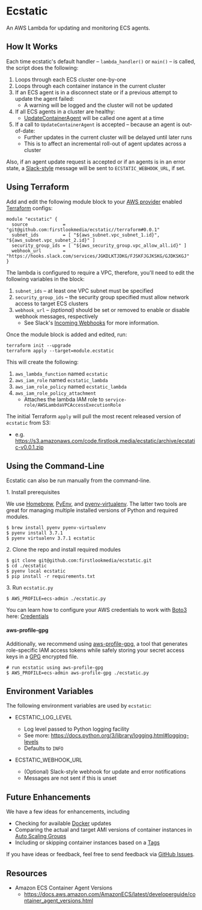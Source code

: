 
# Ecstatic

An AWS Lambda for updating and monitoring ECS agents.

## How It Works

Each time ecstatic's default handler – `lambda_handler()` or `main()` – is called, the script does the following:

1. Loops through each ECS cluster one-by-one
2. Loops through each container instance in the current cluster
3. If an ECS agent is in a disconnect state or if a previous attempt to update the agent failed:
    - A warning will be logged and the cluster will not be updated
4. If all ECS agents in a cluster are healthy:
    - [UpdateContainerAgent](https://docs.aws.amazon.com/AmazonECS/latest/APIReference/API_UpdateContainerAgent.html) will be called one agent at a time
5. If a call to `UpdateContainerAgent` is accepted – because an agent is out-of-date:
    - Further updates in the current cluster will be delayed until later runs
    - This is to affect an incremental roll-out of agent updates across a cluster

Also, if an agent update request is accepted or if an agents is in an error state, a [Slack-style](https://api.slack.com/incoming-webhooks) message will be sent to `ECSTATIC_WEBHOOK_URL`, if set.

## Using Terraform

Add and edit the following module block to your [AWS provider](https://www.terraform.io/docs/providers/aws/) enabled [Terraform](https://www.terraform.io/) configs:

```
module "ecstatic" {
  source             = "git@github.com:firstlookmedia/ecstatic//terraform#0.0.1"
  subnet_ids         = [ "${aws_subnet.vpc_subnet_1.id}", "${aws_subnet.vpc_subnet_2.id}" ]
  security_group_ids = [ "${aws_security_group.vpc_allow_all.id}" ]
  webhook_url        = "https://hooks.slack.com/services/JGKDLKTJDKG/FJSKFJGJKSKG/GJDKSKGJ"
}
```

The lambda is configured to require a VPC, therefore, you'll need to edit the following variables in the block:

1. `subnet_ids` – at least one VPC subnet must be specified
2. `security_group_ids` – the security group specified must allow network access to target ECS clusters
3. `webhook_url` – _(optional)_ should be set or removed to enable or disable webhook messages, respectively
    - See Slack's [Incoming Webhooks](https://api.slack.com/incoming-webhooks) for more information.

Once the module block is added and edited, run:

```
terraform init --upgrade
terraform apply --target=module.ecstatic
```

This will create the following:

1. `aws_lambda_function` named `ecstatic`
1. `aws_iam_role` named `ecstatic_lambda`
1. `aws_iam_role_policy` named `ecstatic_lambda`
1. `aws_iam_role_policy_attachment`
    - Attaches the lambda IAM role to `service-role/AWSLambdaVPCAccessExecutionRole`

The initial Terraform `apply` will pull the most recent released version of `ecstatic` from S3:

* e.g. https://s3.amazonaws.com/code.firstlook.media/ecstatic/archive/ecstatic-v0.0.1.zip

## Using the Command-Line

Ecstatic can also be run manually from the command-line.

1\. Install prerequisites

We use [Homebrew](https://brew.sh/), [PyEnv](https://github.com/pyenv/pyenv), and [pyenv-virtualenv](https://github.com/pyenv/pyenv-virtualenv).  The latter two tools are great for managing multiple installed versions of Python and required modules.

```
$ brew install pyenv pyenv-virtualenv
$ pyenv install 3.7.1
$ pyenv virtualenv 3.7.1 ecstatic
```

2\. Clone the repo and install required modules

```
$ git clone git@github.com:firstlookmedia/ecstatic.git
$ cd ./ecstatic
$ pyenv local ecstatic
$ pip install -r requirements.txt
```

3\. Run `ecstatic.py`

```
$ AWS_PROFILE=ecs-admin ./ecstatic.py
```

You can learn how to configure your AWS credentials to work with [Boto3](https://github.com/boto/boto3) here: [Credentials](https://boto3.amazonaws.com/v1/documentation/api/latest/guide/configuration.html)

#### aws-profile-gpg

Additionally, we recommend using [aws-profile-gpg](https://github.com/firstlookmedia/aws-profile-gpg), a tool that generates role-specific IAM access tokens while safely storing your secret access keys in a [GPG](https://www.gnupg.org/) encrypted file.

```
# run ecstatic using aws-profile-gpg
$ AWS_PROFILE=ecs-admin aws-profile-gpg ./ecstatic.py
```

## Environment Variables

The following environment variables are used by `ecstatic`:

* ECSTATIC_LOG_LEVEL
    * Log level passed to Python logging facility
    * See more: https://docs.python.org/3/library/logging.html#logging-levels
    * Defaults to `INFO`

* ECSTATIC_WEBHOOK_URL
    * (Optional) Slack-style webhook for update and error notifications
    * Messages are not sent if this is unset

## Future Enhancements

We have a few ideas for enhancements, including

- Checking for available [Docker](https://www.docker.com) updates
- Comparing the actual and target AMI versions of container instances in [Auto Scaling Groups](https://docs.aws.amazon.com/autoscaling/ec2/userguide/AutoScalingGroup.html)
- Including or skipping container instances based on a [Tags](https://docs.aws.amazon.com/AWSEC2/latest/UserGuide/Using_Tags.html)

If you have ideas or feedback, feel free to send feedback via [GitHub Issues](https://github.com/firstlookmedia/ecstatic/issues).

## Resources

* Amazon ECS Container Agent Versions
    - https://docs.aws.amazon.com/AmazonECS/latest/developerguide/container_agent_versions.html

